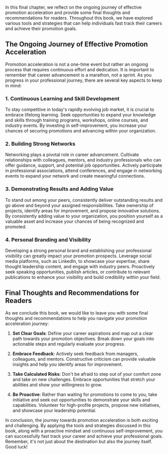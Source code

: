 
In this final chapter, we reflect on the ongoing journey of effective promotion acceleration and provide some final thoughts and recommendations for readers. Throughout this book, we have explored various tools and strategies that can help individuals fast track their careers and achieve their promotion goals.

The Ongoing Journey of Effective Promotion Acceleration
-------------------------------------------------------

Promotion acceleration is not a one-time event but rather an ongoing process that requires continuous effort and dedication. It is important to remember that career advancement is a marathon, not a sprint. As you progress in your professional journey, there are several key aspects to keep in mind:

### 1. Continuous Learning and Skill Development

To stay competitive in today's rapidly evolving job market, it is crucial to embrace lifelong learning. Seek opportunities to expand your knowledge and skills through training programs, workshops, online courses, and industry events. By investing in self-improvement, you increase your chances of securing promotions and advancing within your organization.

### 2. Building Strong Networks

Networking plays a pivotal role in career advancement. Cultivate relationships with colleagues, mentors, and industry professionals who can offer guidance, support, and potential job opportunities. Actively participate in professional associations, attend conferences, and engage in networking events to expand your network and create meaningful connections.

### 3. Demonstrating Results and Adding Value

To stand out among your peers, consistently deliver outstanding results and go above and beyond your assigned responsibilities. Take ownership of projects, identify areas for improvement, and propose innovative solutions. By consistently adding value to your organization, you position yourself as a valuable asset and increase your chances of being recognized and promoted.

### 4. Personal Branding and Visibility

Developing a strong personal brand and establishing your professional visibility can greatly impact your promotion prospects. Leverage social media platforms, such as LinkedIn, to showcase your expertise, share thought leadership content, and engage with industry peers. Proactively seek speaking opportunities, publish articles, or contribute to relevant publications to enhance your visibility and build credibility within your field.

Final Thoughts and Recommendations for Readers
----------------------------------------------

As we conclude this book, we would like to leave you with some final thoughts and recommendations to help you navigate your promotion acceleration journey:

1. **Set Clear Goals**: Define your career aspirations and map out a clear path towards your promotion objectives. Break down your goals into actionable steps and regularly evaluate your progress.

2. **Embrace Feedback**: Actively seek feedback from managers, colleagues, and mentors. Constructive criticism can provide valuable insights and help you identify areas for improvement.

3. **Take Calculated Risks**: Don't be afraid to step out of your comfort zone and take on new challenges. Embrace opportunities that stretch your abilities and show your willingness to grow.

4. **Be Proactive**: Rather than waiting for promotions to come to you, take initiative and seek out opportunities to demonstrate your skills and capabilities. Volunteer for high-profile projects, propose new initiatives, and showcase your leadership potential.

In conclusion, the journey towards promotion acceleration is both exciting and challenging. By applying the tools and strategies discussed in this book, along with a proactive mindset and continuous self-improvement, you can successfully fast track your career and achieve your professional goals. Remember, it's not just about the destination but also the journey itself. Good luck!